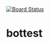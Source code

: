 [![Board Status](https://codedev.ms/liangzhu/f7e7bd47-4b82-4bdd-9cea-e703dded2058/5ed9d96c-7f2f-41fa-a07b-f1d06af5ea53/_apis/work/boardbadge/ea01f3e9-6a2e-4d14-b5b8-4bdab52ba974)](https://codedev.ms/liangzhu/f7e7bd47-4b82-4bdd-9cea-e703dded2058/_boards/board/t/5ed9d96c-7f2f-41fa-a07b-f1d06af5ea53/Microsoft.RequirementCategory)
# bottest
